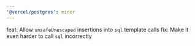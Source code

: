 ```yaml
---
'@vercel/postgres': minor
---
```


feat: Allow `unsafeUnescaped` insertions into `sql` template calls
fix: Make it even harder to call `sql` incorrectly
